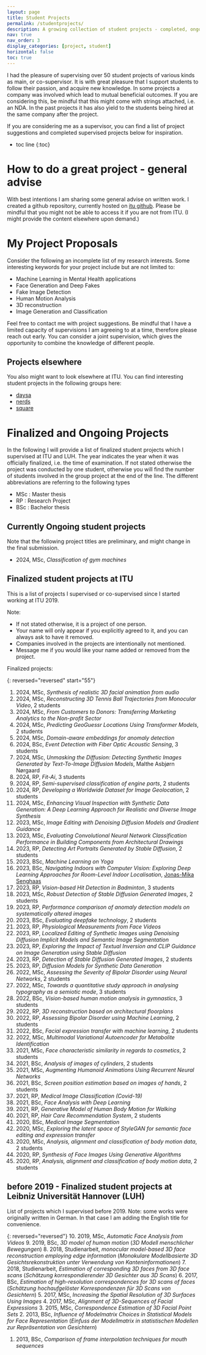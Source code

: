 ```yaml
---
layout: page
title: Student Projects
permalink: /studentprojects/
description: A growing collection of student projects - completed, ongoing, and suggestions.
nav: true
nav_order: 3
display_categories: [project, student]
horizontal: false
toc: true
---
```

<!-- pages/studentprojects.md -->

I had the pleasure of supervising over 50 student projects of various kinds as main, or co-supervisor. 
It is with great pleasure that I support students to follow their passion, and acquire new knowledge. 
In some projects a company was involved which lead to mutual beneficial outcomes. If you are considering this, be mindful that this might come with strings attached, i.e. an NDA. In the past projects it has also yield to the students being hired at the same company after the project.

If you are considering me as a supervisor, you can find a list of project suggestions and completed supervised projects below for inspiration. 

* toc line
{:toc}


# How to do a great project - general advise
With best intentions I am sharing some general advise on written work. 
I created a github repository, currently hosted on [itu github](https://github.itu.dk/stgr/howto_student_project). 
Please be mindful that you might not be able to access it if you are not from ITU. 
(I might provide the content elsewhere upon demand.)


# My Project Proposals 
Consider the following an incomplete list of my research interests. 
Some interesting keywords for your project include but are not limited to:

- Machine Learning in Mental Health applications
- Face Generation and Deep Fakes
- Fake Image Detection
- Human Motion Analysis
- 3D reconstruction
- Image Generation and Classification

Feel free to contact me with project suggestions. Be mindful that I have a limited capacity of supervisions I am agreeing to at a time, therefore please reach out early. 
You can consider a joint supervision, which gives the opportunity to combine the knowledge of different people. 

## Projects elsewhere 
You also might want to look elsewhere at ITU. You can find interesting student projects in the following groups here:
- [daysa](https://dasya.itu.dk/for-students/proposals/)
- [nerds](https://nerds.itu.dk/students/)
- [square](https://square.itu.dk/student-projects/)

# Finalized and Ongoing Projects

In the following I will provide a list of finalized student projects which I supervised at ITU and LUH. 
The year indicates the year when it was officially finalized, i.e. the time of examination. If not stated otherwise the project was conducted by one student, otherwise you will find the number of students involved in the group project at the end of the line. 
The different abbreviations are referring to the following types
- MSc : Master thesis
- RP : Research Project
- BSc : Bachelor thesis


## Currently Ongoing student projects
Note that the following project titles are preliminary, and might change in the final submission. 
- 2024, MSc, *Classification of gym machines*

## Finalized student projects at ITU
This is a list of projects I supervised or co-supervised since I started working at ITU 2019. 

Note: 
- If not stated otherwise, it is a project of one person. 
- Your name will only appear if you explicitly agreed to it, and you can always ask to have it removed.
- Companies involved in the projects are intentionally not mentioned. 
- Message me if you would like your name added or removed from the project.

Finalized projects:

{: reversed="reversed" start="55"}
1.  2024, MSc, *Synthesis of realistic 3D facial animation from audio* 
2.  2024, MSc, *Reconstructing 3D Tennis Ball Trajectories from Monocular Video*, 2 students
3.  2024, MSc, *From Customers to Donors: Transferring Marketing Analytics to the Non-profit Sector*
4.  2024, MSc, *Predicting GeoGuessr Locations Using Transformer Models*, 2 students
5.  2024, MSc, *Domain-aware embeddings for anomaly detection*
6.  2024, BSc, *Event Detection with Fiber Optic Acoustic Sensing*, 3 students
7.  2024, MSc, *Unmasking the Diffusion: Detecting Synthetic Images Generated by Text-To-Image Diffusion Models*, Malthe Asbjørn Nørgaard
8.  2024, RP, *Fit-Ai*, 3 students
9.  2024, RP, *Semi-supervised classification of engine parts*, 2 students
10. 2024, RP, *Developing a Worldwide Dataset for Image Geolocation*, 2 students
11. 2024, MSc, *Enhancing Visual Inspection with Synthetic Data Generation: A Deep Learning Approach for Realistic and Diverse Image Synthesis*
12. 2023, MSc, *Image Editing with Denoising Diffusion Models and Gradient Guidance*
13. 2023, MSc, *Evaluating Convolutional Neural Network Classification Performance in Building Components from Architectural Drawings*
14. 2023, RP, *Detecting Art Portraits Generated by Stable Diffusion*, 2 students
15. 2023, BSc, *Machine Learning on Yoga*
16. 2023, BSc, *Navigating Indoors with Computer Vision: Exploring Deep Learning Approaches for Room-Level Indoor Localisation*, [Jonas-Mika Senghaas](https://mikasenghaas.de)
17. 2023, RP, *Vision-based Hit Detection in Badminton*, 3 students
18. 2023, MSc, *Robust Detection of Stable Diffusion Generated Images*, 2 students
19. 2023, RP, *Performance comparison of anomaly detection models on systematically altered images* 
20. 2023, BSc, *Evaluating deepfake technology*, 2 students
21. 2023, RP, *Physiological Measurements from Face Videos*
22. 2023, RP, *Localized Editing of Synthetic Images using Denoising Diffusion Implicit Models and Semantic Image Segmentation*
23. 2023, RP, *Exploring the Impact of Textual Inversion and CLIP Guidance on Image Generation using Stable Diffusion*
24. 2023, RP, *Detection of Stable Diffusion Generated Images*, 2 students
25. 2023, RP, *Diffusion Models for Synthetic Data Generation*
26. 2022, MSc, *Assessing the Severity of Bipolar Disorder using Neural Networks*, 2 students
27. 2022, MSc, *Towards a quantitative study approach in analysing typography as a semiotic mode*, 3 students
28. 2022, BSc, *Vision-based human motion analysis in gymnastics*, 3 students
29. 2022, RP, *3D reconstruction based on architectural floorplans* 
30. 2022, RP, *Assessing Bipolar Disorder using Machine Learning*, 2 students
31. 2022, BSc, *Facial expression transfer with machine learning*, 2 students
32. 2022, MSc, *Multimodal Variational Autoencoder for Metabolite Identification*
33. 2021, MSc, *Face characteristic similarity in regards to cosmetics*, 2 students
34. 2021, BSc, *Analysis of images of cylinders*, 2 students
35. 2021, MSc, *Augmenting Humanoid Animations Using Recurrent Neural Networks*  <!-- was published and won best student paper prize -->
36. 2021, BSc, *Screen position estimation based on images of hands*, 2 students
37. 2021, RP, *Medical Image Classification (Covid-19)*
38. 2021, BSc, *Face Analysis with Deep Learning*
39. 2021, RP, *Generative Model of Human Body Motion for Walking* 
40. 2021, RP, *Hair Care Recommendation System*, 2 students
41. 2020, BSc, *Medical Image Segmentation*
42. 2020, MSc, *Exploring the latent space of StyleGAN for semantic face editing and expression transfer*
43. 2020, MSc, *Analysis, alignment and classification of body motion data*, 2 students 
44. 2020, RP, *Synthesis of Face Images Using Generative Algorithms*
45. 2020, RP, *Analysis, alignment and classification of body motion data*, 2 students


##  before 2019 - Finalized student projects at Leibniz Universität Hannover (LUH)
List of projects which I supervised before 2019.
Note: some works were originally written in German. In that case I am adding the English title for convenience.

{: reversed="reversed"}
10. 2019, MSc, *Automatic Face Analysis from Videos*
9. 2019, BSc, *3D model of human motion* (*3D Modell menschlicher Bewegungen*)
8. 2018, Studienarbeit, *monocular model-based 3D face reconstruction employing edge information* (*Monokulare Modellbasierte 3D Gesichtsrekonstruktion unter Verwendung von Kanteninformationen*)
7. 2018, Studienarbeit, *Estimation of corresponding 3D faces from 3D face scans* (*Schätzung korrespondierender 3D Gesichter aus 3D Scans*)
6. 2017, BSc, *Estimation of high-resolution correspondences for 3D scans of faces* (*Schätzung hochaufgelöster Korrespondenzen für 3D Scans von Gesichtern*)
5. 2017, MSc, *Increasing the Spatial Resolution of 3D Surfaces Using Images*
4. 2017, MSc, *Alignment of 3D-Sequences of Facial Expressions*
3. 2015, MSc, *Correspondence Estimation of 3D Facial Point Sets*
2. 2013, BSc, *Influence of Modelmatrix Choices in Statistical Models for Face Representation* (*Einfuss der Modellmatrix in statistischen Modellen zur Repräsentation von Gesichtern*)
1. 2013, BSc, *Comparison of frame interpolation techniques for mouth sequences*

